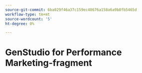 ```yaml
---
source-git-commit: 6ba029f46a37c159ec48676a158a6a9b8fb5465d
workflow-type: tm+mt
source-wordcount: '5'
ht-degree: 0%

---
```

# GenStudio for Performance Marketing-fragment
